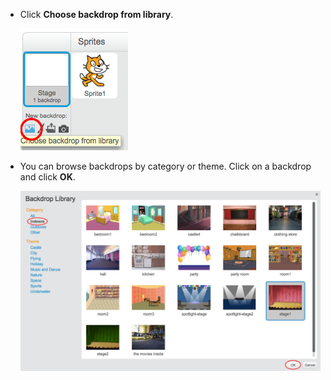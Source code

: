 + Click **Choose backdrop from library**.
    
    ![اسکرین شاٹ](images/stage-choose.png)

+ You can browse backdrops by category or theme. Click on a backdrop and click **OK**.
    
    ![اسکرین شاٹ](images/backdrop.png)